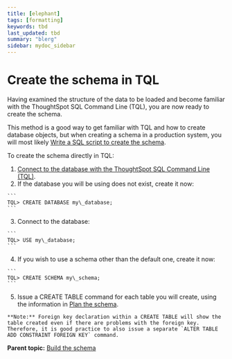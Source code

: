 ```yaml
---
title: [elephant]
tags: [formatting]
keywords: tbd
last_updated: tbd
summary: "blerg"
sidebar: mydoc_sidebar
---
```

# Create the schema in TQL

Having examined the structure of the data to be loaded and become familiar with the ThoughtSpot SQL Command Line \(TQL\), you are now ready to create the schema.

This method is a good way to get familiar with TQL and how to create database objects, but when creating a schema in a production system, you will most likely [Write a SQL script to create the schema](create_schema_with_script.html#).

To create the schema directly in TQL:

1.   [Connect to the database with the ThoughtSpot SQL Command Line \(TQL\)](connect_sql_cli.html#). 
2.   If the database you will be using does not exist, create it now: 

    ```
    TQL> CREATE DATABASE my\_database;
    ```

3.   Connect to the database: 

    ```
    TQL> USE my\_database;
    ```

4.   If you wish to use a schema other than the default one, create it now: 

    ```
    TQL> CREATE SCHEMA my\_schema;
    ```

5.   Issue a CREATE TABLE command for each table you will create, using the information in [Plan the schema](plan_schema.html#). 

    **Note:** Foreign key declaration within a CREATE TABLE will show the table created even if there are problems with the foreign key. Therefore, it is good practice to also issue a separate `ALTER TABLE ADD CONSTRAINT FOREIGN KEY` command.


**Parent topic:** [Build the schema](../../admin/loading/create_schema.html)

